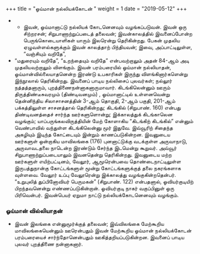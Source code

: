 ﻿+++
title = "ஓய்மான் நல்லியக்கோடன்  "
weight = 1
date = "2019-05-12"
+++


- -  இவன், ஓய்மானாட்டு நல்லியக் கோடனெனவும் வழங்கப்படுவன். இவன் ஒரு சிற்றரசன்; சிறுபாணாற்றுப்படைத் தலைவன்; இவன்காலத்தில் இவனைப்போன்ற பெருங்கொடையாளிகள் யாரும் இலரென்று தெரிகின்றது. பேகன் முதலிய ஏழுவள்ளல்களுக்கும் இவன் காலத்தாற் பிந்தியவன்; இவை, அப்பாட்டிலுள்ள, “வஞ்சியும் வறிதே”, 
-  “மதுரையும் வறிதே”, “உறந்தையும் வறிதே” என்பவற்றாலும் அதன் 84-ஆம் அடி முதலியவற்றாலும் விளங்கும். இவன் பரம்பரையில் ஓய்மான் நல்லியாதன், ஓய்மான்வில்லையாதனென்ற இரண்டு உபகாரிகள் இருந்து விளங்கினார்களென்று இந்நூலால் தெரிகின்றது. இவனைப் பாடிய நல்லிசைப் புலவர்கள்; நல்லூர் நத்தத்தனாரும், புறத்திணைநன்னாகனாருமாவார். கிடங்கிலென்னும் ஊரும் திருத்திண்டீசுவரமும் (திண்டிவனமும்) , ஓய்மானாட்டில் உள்ளனவென்று தென்னிந்திய சிலாசாசனத்தின் 3-ஆம் தொகுதி, 2-ஆம் பகுதி, 201-ஆம் பக்கத்திலுள்ள சாசனத்தால் தெரிகின்றது; கிடங்கில் (சிறுபாண். 160)  என்பது திண்டிவனத்தைச் சார்ந்த ஊர்களுளொன்று; இக்காலத்துக் கிடங்காலென வழங்கும்; யாப்பருங்கலவிருத்தியின் மேற் கோளாகிய “கிடங்கிற் கிடங்கில்” என்னும் வெண்பாவில் வந்துள்ள கிடங்கிலென்னு மூர் இதுவே. இவ்வூரிற் சிதைந்த அகழியும் இடிந்த கோட்டையும் இன்றும் காணப்படுகின்றன. இவனுடைய ஊர்களுள் ஒன்றாகிய மாவிலங்கை (176)  புனனாட்டுக்கு வடக்குள்ள அருவாநாடு, அருவாவடதலை நாடென்ற இரண்டும் சேர்ந்த இடமென்று கூறுவர். அவ்வூர் சிறுபாணாற்றுப்படையாலும் இவனதென்று தெரிகின்றது. இவனுடைய மற்ற ஊர்களுள் எயிற்பட்டினம், வேலூர், ஆமூரென்பவை தொண்டைநாட்டிலுள்ள இருபத்துநான்கு கோட்டங்களுள் மூன்று கோட்டங்களுக்குத் தலை நகரங்களாக வுள்ளவை. வேலூர் உப்பு வேலூரென்று இக்காலத்து வழங்குகின்றதென்பர். “உறுபுலித் துப்பினோவியர் பெருமகன்” (சிறுபாண். 122)  என்பதனால், ஓவியர்குடியிற் பிறந்தவனென்று எண்ணப்படுகின்றான். ஓவியர்குடி நாகர் வகுப்பினுள் ஒரு பிரிவென்பர். இவன்பெயர் ஏறுமா நாட்டு நல்லியக்கோடனெனவும் வழங்கும். 
### ஓய்மான் வில்லியாதன்  
-  இவன் இலங்கை என்னுமூர்க்குத் தலைவன்; இவ்விலங்கை மேற்கூறிய மாவிலங்கையென்னும் ஊரென்பதும் இவன் மேற்கூறிய ஓய்மான் நல்லியக்கோடன் பரம்பரையைச் சார்ந்தோனென்பதும் ஊகித்தறியப்படுகின்றன. இவனைப் பாடிய புலவர் புறத்திணை நன்னாகனார். 
